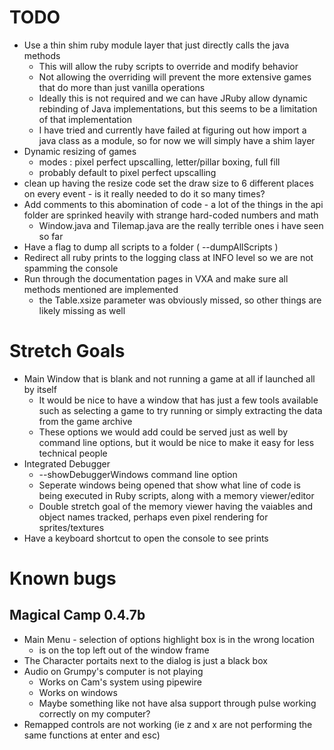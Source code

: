 # TODO

* Use a thin shim ruby module layer that just directly calls the java methods
	* This will allow the ruby scripts to override and modify behavior
	* Not allowing the overriding will prevent the more extensive games that do more than just vanilla operations
	* Ideally this is not required and we can have JRuby allow dynamic rebinding of Java implementations, but this seems to be a limitation of that implementation
	* I have tried and currently have failed at figuring out how import a java class as a module, so for now we will simply have a shim layer
* Dynamic resizing of games
	* modes : pixel perfect upscalling, letter/pillar boxing, full fill
	* probably default to pixel perfect upscalling
* clean up having the resize code set the draw size to 6 different places on every event - is it really needed to do it so many times?
* Add comments to this abomination of code - a lot of the things in the api folder are sprinked heavily with strange hard-coded numbers and math
	* Window.java and Tilemap.java are the really terrible ones i have seen so far
* Have a flag to dump all scripts to a folder ( --dumpAllScripts )
* Redirect all ruby prints to the logging class at INFO level so we are not spamming the console
* Run through the documentation pages in VXA and make sure all methods mentioned are implemented
	* the Table.xsize parameter was obviously missed, so other things are likely missing as well


# Stretch Goals

* Main Window that is blank and not running a game at all if launched all by itself
	* It would be nice to have a window that has just a few tools available such as selecting a game to try running or simply extracting the data from the game archive
	* These options we would add could be served just as well by command line options, but it would be nice to make it easy for less technical people
* Integrated Debugger
	* --showDebuggerWindows command line option
	* Seperate windows being opened that show what line of code is being executed in Ruby scripts, along with a memory viewer/editor
	* Double stretch goal of the memory viewer having the vaiables and object names tracked, perhaps even pixel rendering for sprites/textures
* Have a keyboard shortcut to open the console to see prints

# Known bugs

## Magical Camp 0.4.7b

* Main Menu - selection of options highlight box is in the wrong location
	* is on the top left out of the window frame
* The Character portaits next to the dialog is just a black box
* Audio on Grumpy's computer is not playing
	* Works on Cam's system using pipewire
	* Works on windows
	* Maybe something like not have alsa support through pulse working correctly on my computer?
* Remapped controls are not working (ie z and x are not performing the same functions at enter and esc)